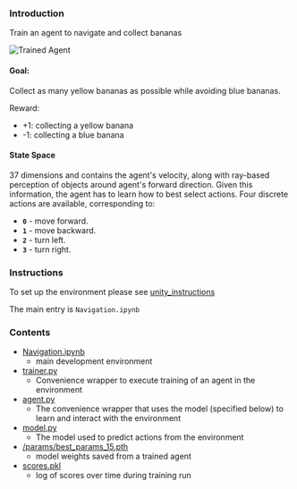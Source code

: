 [//]: # (Image References)

[image1]: https://user-images.githubusercontent.com/10624937/42135619-d90f2f28-7d12-11e8-8823-82b970a54d7e.gif "Trained Agent"


### Introduction

Train an agent to navigate and collect bananas  

![Trained Agent][image1]

#### Goal: 

Collect as many yellow bananas as possible while avoiding blue bananas.

Reward:
 - +1: collecting a yellow banana
 - -1: collecting a blue banana
  

#### State Space
37 dimensions and contains the agent's velocity, along with ray-based perception of objects around agent's forward direction.  Given this information, the agent has to learn how to best select actions.  Four discrete actions are available, corresponding to:
- **`0`** - move forward.
- **`1`** - move backward.
- **`2`** - turn left.
- **`3`** - turn right.

### Instructions

To set up the environment please see [unity_instructions](./unity_instructions.md)

The main entry is `Navigation.ipynb`

### Contents

- [Navigation.ipynb](./Navigation.ipynb)
    - main development environment
- [trainer.py](./trainer.py)
    - Convenience wrapper to execute training of an agent in the environment
- [agent.py](./agent.py)
    - The convenience wrapper that uses the model (specified below) to learn and interact with the environment
- [model.py](./model.py)
    - The model used to predict actions from the environment
- [/params/best_params_15.pth](./params/best_params_15.pth)
    - model weights saved from a trained agent
- [scores.pkl](./scores.pkl)
    - log of scores over time during training run